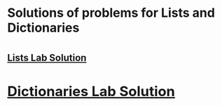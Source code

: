 <h1>Solutions of problems for Lists and Dictionaries<h1>

<a href="./lists"><h2>Lists Lab Solution<h2></a>

<a href="./dictionaries"><h2>Dictionaries Lab Solution<h2></a>